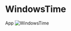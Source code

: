 # WindowsTime
App
![WindowsTime](https://1drv.ms/i/s!ArB69YUupeZlmOkOJiioS_vhJfmOdQ "Imagem do WindowsTime")
